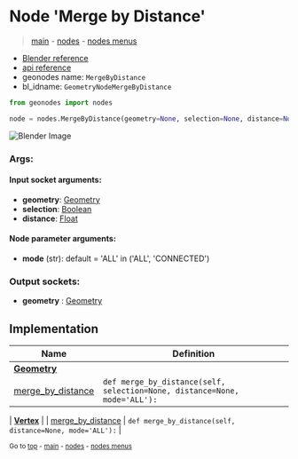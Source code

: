 # Node 'Merge by Distance'

> [main](../structure.md) - [nodes](nodes.md) - [nodes menus](nodes_menus.md)

- [Blender reference](https://docs.blender.org/manual/en/latest/modeling/geometry_nodes/geometry/merge_by_distance.html)
- [api reference](https://docs.blender.org/api/current/bpy.types.GeometryNodeMergeByDistance.html)
- geonodes name: `MergeByDistance`
- bl_idname: `GeometryNodeMergeByDistance`

```python
from geonodes import nodes

node = nodes.MergeByDistance(geometry=None, selection=None, distance=None, mode='ALL')
```

![Blender Image](https://docs.blender.org/manual/en/latest/_images/node-types_GeometryNodeMergeByDistance.webp)

### Args:

#### Input socket arguments:

- **geometry**: [Geometry](Geometry.md)
- **selection**: [Boolean](Boolean.md)
- **distance**: [Float](Float.md)

#### Node parameter arguments:

- **mode** (str): default = 'ALL' in ('ALL', 'CONNECTED')

### Output sockets:

- **geometry** : [Geometry](Geometry.md)

## Implementation

| Name | Definition |
|------|------------|
| **[Geometry](Geometry.md)** |
| [merge_by_distance](Geometry.md#merge_by_distance) | `def merge_by_distance(self, selection=None, distance=None, mode='ALL'):` |

| **[Vertex](Vertex.md)** |
| [merge_by_distance](Vertex.md#merge_by_distance) | `def merge_by_distance(self, distance=None, mode='ALL'):` |

<sub>Go to [top](#node-Merge-by-Distance) - [main](../structure.md) - [nodes](nodes.md) - [nodes menus](nodes_menus.md)</sub>


